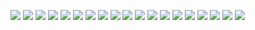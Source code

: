 ![](https://s1.ax1x.com/2020/06/01/tJ7lJH.jpg)
![](https://s1.ax1x.com/2020/06/01/tJ7udO.jpg)
![](https://s1.ax1x.com/2020/06/01/tJ7QFe.jpg)
![](https://s1.ax1x.com/2020/06/01/tJ7KoD.jpg)
![](https://s1.ax1x.com/2020/06/01/tJ7neK.jpg)
![](https://s1.ax1x.com/2020/06/01/tJ71Wd.jpg)
![](https://s1.ax1x.com/2020/06/01/tJ78SA.jpg)
![](https://s1.ax1x.com/2020/06/01/tJ7GQI.jpg)
![](https://s1.ax1x.com/2020/06/01/tJ7Jyt.jpg)
![](https://s1.ax1x.com/2020/06/01/tJ7YOP.jpg)
![](https://s1.ax1x.com/2020/06/01/tJ7Uw8.jpg)
![](https://s1.ax1x.com/2020/06/01/tJ7aTS.jpg)
![](https://s1.ax1x.com/2020/06/01/tJ7wFg.jpg)
![](https://s1.ax1x.com/2020/06/01/tJ70YQ.jpg)
![](https://s1.ax1x.com/2020/06/01/tJ7BWj.jpg)
![](https://s1.ax1x.com/2020/06/01/tJ7rSs.jpg)
![](https://s1.ax1x.com/2020/06/01/tJ7sln.jpg)
![](https://s1.ax1x.com/2020/06/01/tJ7yyq.jpg)
![](https://s1.ax1x.com/2020/06/01/tJ76O0.jpg)








